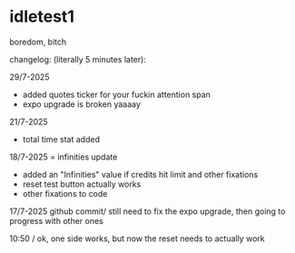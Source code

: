 # idletest1
boredom, bitch

changelog:
(literally 5 minutes later):

29/7-2025
+ added quotes ticker for your fuckin attention span
+ expo upgrade is broken yaaaay

21/7-2025
+ total time stat added

18/7-2025 = infinities update
+ added an "Infinities" value if credits hit limit and other fixations
+ reset test button actually works
+ other fixations to code

17/7-2025
github commit/
still need to fix the expo upgrade, then going to progress with other ones

10:50 /
ok, one side works, but now the reset needs to actually work